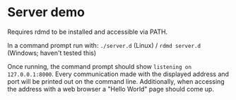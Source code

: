 # Server demo
Requires rdmd to be installed and accessible via PATH.

In a command prompt run with: `./server.d` (Linux) / `rdmd server.d` (Windows; haven't tested this)

Once running, the command prompt should show `listening on 127.0.0.1:8000`. Every communication made with the displayed address and port will be printed out on the command line. Additionally, when accessing the address with a web browser a "Hello World" page should come up.
